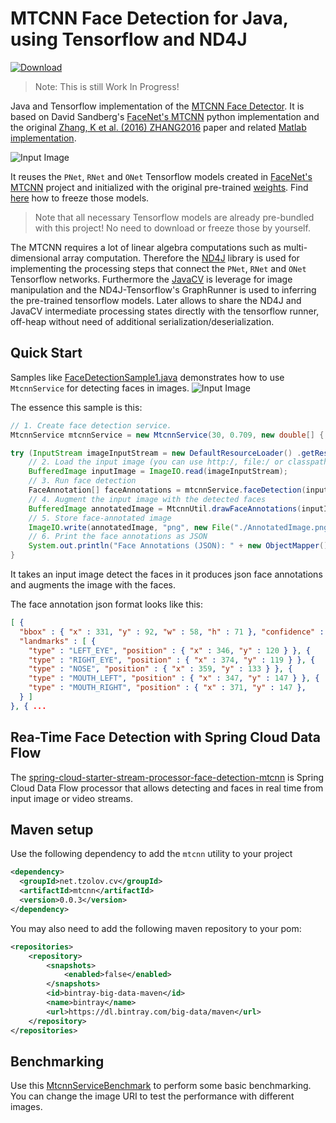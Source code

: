 # MTCNN Face Detection for Java, using Tensorflow and ND4J

[ ![Download](https://api.bintray.com/packages/big-data/maven/mtcnn-java/images/download.svg) ](https://bintray.com/big-data/maven/mtcnn-java/_latestVersion)

> Note: This is still Work In Progress!

Java and Tensorflow implementation of the [MTCNN Face Detector](https://arxiv.org/abs/1604.02878). It is based on David Sandberg's [FaceNet's MTCNN](https://github.com/davidsandberg/facenet/tree/master/src/align) 
python implementation and the original [Zhang, K et al. (2016) ZHANG2016](https://arxiv.org/abs/1604.02878) paper and related [Matlab implementation](https://github.com/kpzhang93/MTCNN_face_detection_alignment).

![Input Image](./src/test/resources/docs/scdf-face-detection-2.gif) 

It reuses the `PNet`, `RNet` and `ONet` Tensorflow models created in [FaceNet's MTCNN](https://github.com/davidsandberg/facenet/tree/master/src/align) project and 
initialized with the original pre-trained [weights](https://github.com/kpzhang93/MTCNN_face_detection_alignment/tree/master/code/codes/MTCNNv2/model). Find [here](https://github.com/davidsandberg/facenet/pull/866) 
how to freeze those models.

> Note that all necessary Tensorflow models are already pre-bundled with this project! No need to download or freeze those by yourself.

The MTCNN requires a lot of linear algebra computations such as multi-dimensional array computation. Therefore the [ND4J](https://deeplearning4j.org/docs/latest/nd4j-overview) library is used for implementing the 
 processing steps that connect the `PNet`, `RNet` and `ONet` Tensorflow networks. Furthermore the [JavaCV](https://github.com/bytedeco/javacv) is leverage for image manipulation and the ND4J-Tensorflow's GraphRunner is used to 
 inferring the pre-trained tensorflow models. Later allows to share the ND4J and JavaCV intermediate processing states directly with the tensorflow runner, off-heap without need of additional serialization/deserialization.        

## Quick Start

Samples like [FaceDetectionSample1.java](./src/test/java/net/tzolov/cv/mtcnn/sample/FaceDetectionSample1.java) demonstrates how to use `MtcnnService` for detecting faces in images.
![Input Image](./src/test/resources/docs/AnnotatedImage.png)

The essence this sample is this:

```java
// 1. Create face detection service.
MtcnnService mtcnnService = new MtcnnService(30, 0.709, new double[] { 0.6, 0.7, 0.7 });

try (InputStream imageInputStream = new DefaultResourceLoader() .getResource("classpath:/pivotal-ipo-nyse.jpg").getInputStream()) {
    // 2. Load the input image (you can use http:/, file:/ or classpath:/ URIs to resolve the input image
    BufferedImage inputImage = ImageIO.read(imageInputStream);
    // 3. Run face detection
    FaceAnnotation[] faceAnnotations = mtcnnService.faceDetection(inputImage);
    // 4. Augment the input image with the detected faces
    BufferedImage annotatedImage = MtcnnUtil.drawFaceAnnotations(inputImage, faceAnnotations);
    // 5. Store face-annotated image
    ImageIO.write(annotatedImage, "png", new File("./AnnotatedImage.png"));
    // 6. Print the face annotations as JSON
    System.out.println("Face Annotations (JSON): " + new ObjectMapper().writeValueAsString(faceAnnotations));
}
```
It takes an input image detect the faces in it produces json face annotations and augments the image with the faces. 

The face annotation json format looks like this:

```json
[ {
  "bbox" : { "x" : 331, "y" : 92, "w" : 58, "h" : 71 }, "confidence" : 0.9999871253967285,
  "landmarks" : [ {
    "type" : "LEFT_EYE", "position" : { "x" : 346, "y" : 120 } }, {
    "type" : "RIGHT_EYE", "position" : { "x" : 374, "y" : 119 } }, {
    "type" : "NOSE", "position" : { "x" : 359, "y" : 133 } }, {
    "type" : "MOUTH_LEFT", "position" : { "x" : 347, "y" : 147 } }, {
    "type" : "MOUTH_RIGHT", "position" : { "x" : 371, "y" : 147 },
  } ]
}, { ... 
```
## Rea-Time Face Detection with Spring Cloud Data Flow 
The [spring-cloud-starter-stream-processor-face-detection-mtcnn](https://github.com/tzolov/computer-vision/blob/master/spring-cloud-starter-stream-processor-face-detection-mtcnn/README.adoc) is 
Spring Cloud Data Flow processor that allows detecting and faces in real time from input image or video streams.

## Maven setup

Use the following dependency to add the `mtcnn` utility to your project 
```xml
<dependency>
  <groupId>net.tzolov.cv</groupId>
  <artifactId>mtcnn</artifactId>
  <version>0.0.3</version>
</dependency>
```
You may also need to add the following maven repository to your pom:
```xml
<repositories>
    <repository>
        <snapshots>
            <enabled>false</enabled>
        </snapshots>
        <id>bintray-big-data-maven</id>
        <name>bintray</name>
        <url>https://dl.bintray.com/big-data/maven</url>
    </repository>
</repositories>
```

## Benchmarking

Use this [MtcnnServiceBenchmark](https://github.com/tzolov/mtcnn-java/blob/master/src/test/java/net/tzolov/cv/mtcnn/beanchmark/MtcnnServiceBenchmark.java) to perform some basic benchmarking. You can change the image URI to test
the performance with different images.   
